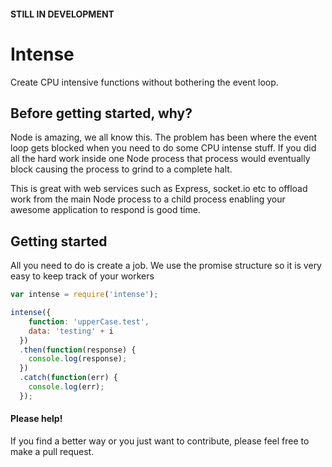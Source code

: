 #### STILL IN DEVELOPMENT

# Intense
Create CPU intensive functions without bothering the event loop.

## Before getting started, why?

Node is amazing, we all know this. The problem has been where the event loop gets blocked when you need to do some CPU intense stuff. If you did all the hard work inside one Node process that process would eventually block causing the process to grind to a complete halt.

This is great with web services such as Express, socket.io etc to offload work from the main Node process to a child process enabling your awesome application to respond is good time.

## Getting started

All you need to do is create a job. We use the promise structure so it is very easy to keep track of your workers

```javascript
var intense = require('intense');

intense({
    function: 'upperCase.test',
    data: 'testing' + i
  })
  .then(function(response) {
    console.log(response);
  })
  .catch(function(err) {
    console.log(err);
  });
```

#### Please help!

If you find a better way or you just want to contribute, please feel free to make a pull request.
